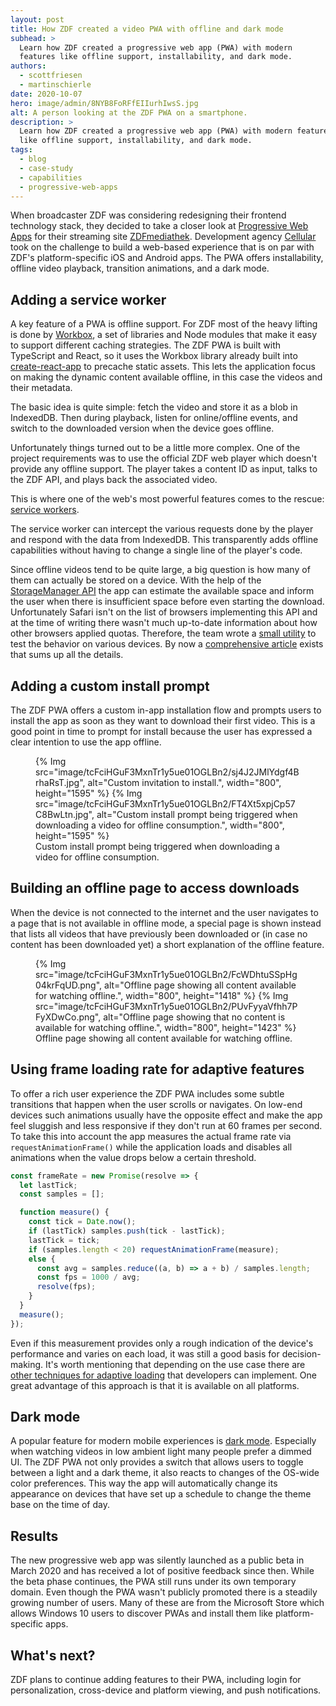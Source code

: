 ```yaml
---
layout: post
title: How ZDF created a video PWA with offline and dark mode
subhead: >
  Learn how ZDF created a progressive web app (PWA) with modern
  features like offline support, installability, and dark mode.
authors:
  - scottfriesen
  - martinschierle
date: 2020-10-07
hero: image/admin/8NYB8FoRFfEIIurhIwsS.jpg
alt: A person looking at the ZDF PWA on a smartphone.
description: >
  Learn how ZDF created a progressive web app (PWA) with modern features
  like offline support, installability, and dark mode.
tags:
  - blog
  - case-study
  - capabilities
  - progressive-web-apps
---
```


When broadcaster ZDF was considering redesigning their frontend technology
stack, they decided to take a closer look at [Progressive Web Apps](/pwa/) for their
streaming site [ZDFmediathek](https://pwa.zdf.de/). Development agency
[Cellular](https://www.cellular.de/) took on the challenge to build a web-based
experience that is on par with ZDF's platform-specific iOS and Android apps. The
PWA offers installability, offline video playback, transition animations, and a
dark mode.

## Adding a service worker

A key feature of a PWA is offline support. For ZDF most of the heavy lifting is done by
[Workbox](/workbox/), a set of libraries
and Node modules that make it easy to support different caching strategies. The
ZDF PWA is built with TypeScript and React, so it uses the Workbox library
already built into
[create-react-app](https://reactjs.org/docs/create-a-new-react-app.html) to
precache static assets. This lets the application focus on making the dynamic
content available offline, in this case the videos and their metadata.

The basic idea is quite simple: fetch the video and store it as a blob in
IndexedDB. Then during playback, listen for online/offline events, and switch to
the downloaded version when the device goes offline.

Unfortunately things turned out to be a little more complex. One of the project
requirements was to use the official ZDF web player which doesn't provide any
offline support. The player takes a content ID as input, talks to the ZDF API,
and plays back the associated video.

This is where one of the web's most powerful features comes to the rescue:
[service workers](/service-worker-mindset/).

The service worker can intercept the various requests done by the player and
respond with the data from IndexedDB. This transparently adds offline
capabilities without having to change a single line of the player's code.

Since offline videos tend to be quite large, a big question is how many of them
can actually be stored on a device. With the help of the [StorageManager
API](/storage-for-the-web/#how-much) the app can estimate the
available space and inform the user when there is insufficient space before even
starting the download. Unfortunately Safari isn't on the list of browsers
implementing this API and at the time of writing there wasn't much up-to-date
information about how other browsers applied quotas. Therefore, the team wrote a
[small utility](https://cellular.github.io/quota) to test the behavior on
various devices. By now a [comprehensive
article](/storage-for-the-web/) exists that sums up all the
details.

## Adding a custom install prompt

The ZDF PWA offers a custom in-app installation flow and prompts users to
install the app as soon as they want to download their first video. This is a
good point in time to prompt for install because the user has expressed a clear intention to
use the app offline.

<figure>
  <div class="switcher">
    {% Img src="image/tcFciHGuF3MxnTr1y5ue01OGLBn2/sj4J2JMlYdgf4BrhaRsT.jpg", alt="Custom invitation to install.", width="800", height="1595" %}
    {% Img src="image/tcFciHGuF3MxnTr1y5ue01OGLBn2/FT4Xt5xpjCp57C8BwLtn.jpg", alt="Custom install prompt being triggered when downloading a video for offline consumption.", width="800", height="1595" %}
  </div>
  <figcaption>Custom install prompt being triggered when downloading a video for offline consumption.</figcaption>
</figure>

## Building an offline page to access downloads

When the device is not connected to the internet and the user navigates to a
page that is not available in offline mode, a special page is shown instead that
lists all videos that have previously been downloaded or (in case no content has
been downloaded yet) a short explanation of the offline feature.

<figure>
  <div class="switcher">
    {% Img src="image/tcFciHGuF3MxnTr1y5ue01OGLBn2/FcWDhtuSSpHg04krFqUD.png", alt="Offline page showing all content available for watching offline.", width="800", height="1418" %}
    {% Img src="image/tcFciHGuF3MxnTr1y5ue01OGLBn2/PUvFyyaVfhh7PFyXDwCo.png", alt="Offline page showing that no content is available for watching offline.", width="800", height="1423" %}
  </div>
  <figcaption>Offline page showing all content available for watching offline.</figcaption>
</figure>

## Using frame loading rate for adaptive features

To offer a rich user experience the ZDF PWA includes some subtle transitions
that happen when the user scrolls or navigates. On low-end devices such
animations usually have the opposite effect and make the app feel sluggish and
less responsive if they don't run at 60 frames per second. To take this into
account the app measures the actual frame rate via `requestAnimationFrame()` while
the application loads and disables all animations when the value drops below a
certain threshold.

```js
const frameRate = new Promise(resolve => {
  let lastTick;
  const samples = [];

  function measure() {
    const tick = Date.now();
    if (lastTick) samples.push(tick - lastTick);
    lastTick = tick;
    if (samples.length < 20) requestAnimationFrame(measure);
    else {
      const avg = samples.reduce((a, b) => a + b) / samples.length;
      const fps = 1000 / avg;
      resolve(fps);
    }
  }
  measure();
});
```

Even if this measurement provides only a rough indication of the device's
performance and varies on each load, it was still a good basis for
decision-making. It's worth mentioning that depending on the use case there are
[other techniques for adaptive loading](/adaptive-loading-with-service-workers/)
that developers can implement. One great advantage of this approach is that it
is available on all platforms.

## Dark mode

A popular feature for modern mobile experiences is
[dark mode](/prefers-color-scheme/).
Especially when
watching videos in low ambient light many people prefer a dimmed UI. The ZDF PWA
not only provides a switch that allows users to toggle between a light and a
dark theme, it also reacts to changes of the OS-wide color preferences. This way
the app will automatically change its appearance on devices that have set up a
schedule to change the theme base on the time of day.

## Results

The new progressive web app was silently launched as a public beta in March 2020
and has received a lot of positive feedback since then. While the beta phase
continues, the PWA still runs under its own temporary domain. Even though the
PWA wasn't publicly promoted there is a steadily growing number of users. Many
of these are from the Microsoft Store which allows Windows 10 users to discover
PWAs and install them like platform-specific apps.

## What's next?

ZDF plans to continue adding features to their PWA, including login for
personalization, cross-device and platform viewing, and push notifications.
